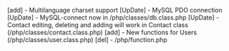 [add] - Multilanguage charset support
[UpDate] - MySQL PDO connection
[UpDate] - MySQL-connect now in /php/classes/db.class.php
[UpDate] - Contact editing, deleting and adding will work in Contact class (/php/classes/contact.class.php)
[add] - New functions for Users (/php/classes/user.class.php)
[del] - /php/function.php